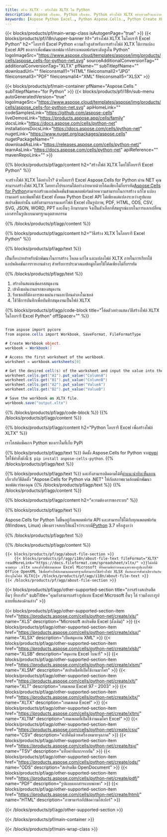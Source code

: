 ```yaml
---
title: สร้าง XLTX - สร้างไฟล์ XLTX ใน Python
description: Aspose เอ็กเซล. Python เอ็กเซล. Python สร้างไฟล์ XLTX อย่างรวดเร็วและง่ายดายด้วย Aspose.Cells สร้างไฟล์ XLTX โดยใช้ Python Excel Library สร้าง XLTX ในไลบรารี Excel Python Python XLTX คนสร้าง.
keywords: [Aspose Python Excel., Python Aspose.Cells., Python Create XLTX file., Generate XLTX file in Python Excel Library., Create XLTX file using Python Excel Library., Write data to XLTX file via Python Excel Library., Create a XLTX file in Python Excel Library., Python Generate a XLTX file., Python XLTX Creater]
---
```

{{< blocks/products/pf/main-wrap-class isAutogenPage="true" >}}
{{< blocks/products/pf/i18n/upper-banner h1="สร้างไฟล์ XLTX ในไลบรารี Excel Python" h2="ไลบรารี Excel Python ความเร็วสูงสำหรับการสร้างไฟล์ XLTX ใช้การแปลง Excel API ของเราเพื่อพัฒนาซอฟต์แวร์อิสระแพลตฟอร์มระดับสูงใน Python" logoImageSrc="https://www.aspose.cloud/templates/aspose/img/products/cells/aspose_cells-for-python-net.svg" sourceAdditionalConversionTag="" additionalConversionTag="XLTX" pfName="" subTitlepfName="" downloadUrl="" fileiconsmall1="HTML" fileiconsmall2="JPG" fileiconsmall3="PDF" fileiconsmall4="XML" fileiconsmall5="XLSX" >}}

{{< blocks/products/pf/main-container pfName="Aspose.Cells " subTitlepfName="for Python" >}}
{{< blocks/products/pf/i18n/sub-menu autoGeneratedVersion="true" logoImageSrc="https://www.aspose.cloud/templates/aspose/img/products/cells/aspose_cells-for-python-net.svg" apiHomeLink="" codeSamplesLink="https://github.com/aspose-cells" liveDemosLink="https://products.aspose.app/cells/family" docsLink="https://docs.aspose.com/cells/python-net" installationsDocsLink="https://docs.aspose.com/cells/python-net" nugetLink="https://www.nuget.org/packages/aspose.cells" nugetPackageName="" downloadAsLink="https://releases.aspose.com/cells/python-net/" learnAsLink="https://docs.aspose.com/cells/python-net" apiReference="" mavenRepoLink="" >}}

{{% blocks/products/pf/agp/content h2="สร้างไฟล์ XLTX โดยใช้ไลบรารี Excel Python" %}}

จะสร้างไฟล์ XLTX ได้อย่างไร? ด้วยไลบรารี Excel Aspose.Cells for Python ผ่าน NET คุณสามารถสร้างไฟล์ XLTX โดยทางโปรแกรมได้อย่างง่ายดายด้วยโค้ดเพียงไม่กี่บรรทัด[Aspose.Cells for Python](https://pypi.org/project/aspose-cells-python/)สามารถสร้างแอปพลิเคชันข้ามแพลตฟอร์มด้วยความสามารถในการสร้าง แก้ไข แปลง เรนเดอร์ และพิมพ์ไฟล์ Excel ทั้งหมด Python Excel API ไม่เพียงแต่แปลงระหว่างรูปแบบสเปรดชีตเท่านั้น แต่ยังสามารถเรนเดอร์ไฟล์ Excel เป็นรูปภาพ, PDF, HTML, ODS, CSV, SVG, JSON, WORD, PPT และอื่นๆ อีกมากมาย จึงเป็นตัวเลือกที่สมบูรณ์แบบในการแลกเปลี่ยนเอกสารในรูปแบบมาตรฐานอุตสาหกรรม

{{% /blocks/products/pf/agp/content %}}



{{% blocks/products/pf/agp/content h2="วิธีสร้าง XLTX ในไลบรารี Excel Python" %}}

{{% blocks/products/pf/agp/text %}}

 เป็นเรื่องง่ายสำหรับนักพัฒนาในการสร้าง โหลด แก้ไข และแปลงไฟล์ XLTX ภายในการเรียกใช้แอปพลิเคชันการรายงานต่างๆ สำหรับการประมวลผลข้อมูลโดยใช้โค้ดเพียงไม่กี่บรรทัด

{{% /blocks/products/pf/agp/text %}}

1.  สร้างอินสแตนซ์คลาสสมุดงาน
1.  เข้าถึงแผ่นงานแรกของสมุดงาน
1. รับเซลล์ที่ต้องการของแผ่นงานและป้อนค่าลงในเซลล์
1.  ใช้วิธีการบันทึกเพื่อบันทึกสมุดงานเป็นไฟล์ XLTX

{{% blocks/products/pf/agp/code-block title="โค้ดตัวอย่างแสดงวิธีสร้างไฟล์ XLTX ในไลบรารี Excel Python" offSpacer="" %}}

```cs

from aspose import pycore
from aspose.cells import Workbook, SaveFormat, FileFormatType

# Create Workbook object.
workbook = Workbook()

# Access the first worksheet of the workbook.
worksheet = workbook.worksheets[0]

# Get the desired cell(s) of the worksheet and input the value into the cell(s).
worksheet.cells.get("A1").put_value("ColumnA")
worksheet.cells.get("B1").put_value("ColumnB")
worksheet.cells.get("A2").put_value("ValueA")
worksheet.cells.get("B2").put_value("ValueB")

# Save the workbook as XLTX file.
workbook.save("output.xltx")

```

{{% /blocks/products/pf/agp/code-block %}}
{{% /blocks/products/pf/agp/content %}}

{{% blocks/products/pf/agp/content h2="Python ไลบรารี Excel เพื่อสร้างไฟล์ XLTX" %}}

เราโฮสต์แพ็คเกจ Python ของเราในที่เก็บ PyPi

{{% blocks/products/pf/agp/text %}}
 ติดตั้ง Aspose.Cells for Python จาก<a href="https://pypi.org/project/aspose-cells-python/">pypi</a> ให้ใช้คำสั่งดังนี้:<code>$ pip install aspose-cells-python</code>.
{{% /blocks/products/pf/agp/text %}}

{{% blocks/products/pf/agp/text %}}
 และยังสามารถติดตามได้ที่[คำแนะนำทีละขั้นตอน](https://docs.aspose.com/cells/python-net/getting-started/) เกี่ยวกับวิธีติดตั้ง "Aspose.Cells for Python via .NET" ให้กับสภาพแวดล้อมนักพัฒนาซอฟต์แวร์ของคุณ
{{% /blocks/products/pf/agp/text %}}
{{% /blocks/products/pf/agp/content %}}

{{% blocks/products/pf/agp/content h2="ความต้องการของระบบ" %}}

{{% blocks/products/pf/agp/text %}}

 Aspose.Cells for Python ไม่ขึ้นอยู่กับแพลตฟอร์ม API และสามารถใช้ได้กับทุกแพลตฟอร์ม (Windows, Linux) เพียงตรวจสอบให้แน่ใจว่าระบบมี[Python](https://www.python.org/downloads/) 3.7 หรือสูงกว่า
 
{{% /blocks/products/pf/agp/text %}}

{{% /blocks/products/pf/agp/content %}}

<!-- aboutfile Starts -->
    {{< blocks/products/pf/agp/about-file-section >}}
        {{< blocks/products/pf/agp/i18n/about-file-text fileFormat="XLTX" readMoreLink="https://docs.fileformat.com/spreadsheet/xltx/" >}}ไฟล์ที่มีนามสกุล .xltx แสดงถึงไฟล์เทมเพลต Excel Microsoft ที่ยึดตามข้อกำหนดเฉพาะของรูปแบบไฟล์ Office OpenXML ใช้เพื่อสร้างไฟล์เทมเพลตมาตรฐานที่สามารถใช้สร้างไฟล์ XLSX ที่แสดงการตั้งค่าเดียวกันกับที่ระบุในไฟล์ XLTX{{< /blocks/products/pf/agp/i18n/about-file-text >}}
    {{< /blocks/products/pf/agp/about-file-section >}}
<!-- aboutfile Ends -->

{{< blocks/products/pf/agp/other-supported-section title="การสร้างสเปรดชีตอื่นๆ ที่รองรับ" subTitle="คุณยังสามารถสร้างรูปแบบ Excel Microsoft อื่นๆ ได้ รวมถึงบางรูปแบบที่แสดงด้านล่าง" >}}

{{< blocks/products/pf/agp/other-supported-section-item href="https://products.aspose.com/cells/python-net/create/xls/" name="XLS" description="Microsoft สเปรดชีต Excel (ดั้งเดิม)" >}} 
{{< blocks/products/pf/agp/other-supported-section-item href="https://products.aspose.com/cells/python-net/create/xlsx/" name="XLSX" description="เปิดสมุดงาน XML" >}} 
{{< blocks/products/pf/agp/other-supported-section-item href="https://products.aspose.com/cells/python-net/create/xlsb/" name="XLSB" description="สมุดงาน Excel ไบนารี" >}} 
{{< blocks/products/pf/agp/other-supported-section-item href="https://products.aspose.com/cells/python-net/create/xlsm/" name="XLSM" description="สเปรดชีตที่เปิดใช้งานมาโคร" >}} 
{{< blocks/products/pf/agp/other-supported-section-item href="https://products.aspose.com/cells/python-net/create/xlt/" name="XLT" description="เทมเพลต Excel 97 - 2003" >}} 
{{< blocks/products/pf/agp/other-supported-section-item href="https://products.aspose.com/cells/python-net/create/xltx/" name="XLTX" description="เทมเพลต Excel" >}} 
{{< blocks/products/pf/agp/other-supported-section-item href="https://products.aspose.com/cells/python-net/create/xltm/" name="XLTM" description="เทมเพลตที่เปิดใช้งานแมโคร Excel" >}} 
{{< blocks/products/pf/agp/other-supported-section-item href="https://products.aspose.com/cells/python-net/create/csv/" name="CSV" description="ค่าที่คั่นด้วยเครื่องหมายจุลภาค" >}} 
{{< blocks/products/pf/agp/other-supported-section-item href="https://products.aspose.com/cells/python-net/create/tsv/" name="TSV" description="แท็บค่าที่แยกจากกัน" >}} 
{{< blocks/products/pf/agp/other-supported-section-item href="https://products.aspose.com/cells/python-net/create/ods/" name="ODS" description="สเปรดชีต OpenDocument" >}}
{{< blocks/products/pf/agp/other-supported-section-item href="https://products.aspose.com/cells/python-net/create/pdf/" name="PDF" description="รูปแบบเอกสารแบบพกพา" >}} 
{{< blocks/products/pf/agp/other-supported-section-item href="https://products.aspose.com/cells/python-net/create/html/" name="HTML" description="ภาษามาร์กอัปข้อความไฮเปอร์" >}} 

{{< /blocks/products/pf/agp/other-supported-section >}}

{{< /blocks/products/pf/main-container >}}
    
{{< /blocks/products/pf/main-wrap-class >}}
